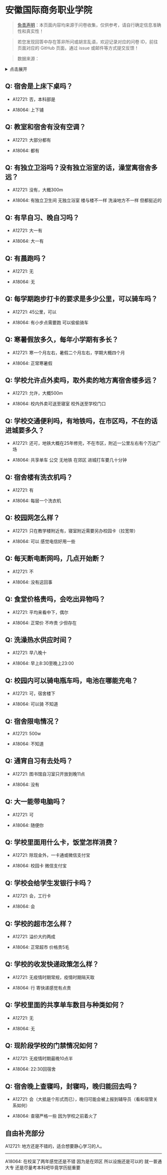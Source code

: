 # 安徽国际商务职业学院

> [免责声明](https://colleges.chat/#_3)：本页面内容均来源于问卷收集，仅供参考，请自行确定信息准确性和真实性！

> 若您发现回答中存在答非所问或胡言乱语，欢迎记录对应的问卷 ID，前往页面对应的 GitHub 页面，通过 issue 或邮件等方式提交反馈！

> 数据来源：

<details><summary>点击展开</summary>
<ul>
<li>A12721: 1622106562@qq.com (2022 年 06 月)</li>
<li>A18064: 匿名 (2023 年 06 月)</li>
</ul>
</details>

## Q: 宿舍是上床下桌吗？

- A12721: 否，本科部是

- A18064: 上下铺

## Q: 教室和宿舍有没有空调？

- A12721: 大部分都有

- A18064: 都有

## Q: 有独立卫浴吗？没有独立浴室的话，澡堂离宿舍多远？

- A12721: 没有，大概300m

- A18064: 有独立卫生间 无独立浴室  楼与楼不一样 洗澡地方不一样  但都挺近的

## Q: 有早自习、晚自习吗？

- A12721: 大一有

- A18064: 大一有

## Q: 有晨跑吗？

- A12721: 无

- A18064: 无

## Q: 每学期跑步打卡的要求是多少公里，可以骑车吗？

- A12721: 45公里，可以

- A18064: 有小步点需要跑  可以偷偷骑车

## Q: 寒暑假放多久，每年小学期有多长？

- A12721: 寒一个月左右，暑假二个月左右，学期大概四个月

- A18064: 正常寒暑假

## Q: 学校允许点外卖吗，取外卖的地方离宿舍楼多远？

- A12721: 允许，大概500m

- A18064: 校内外卖可送至寝室 校外送至学校门口

## Q: 学校交通便利吗，有地铁吗，在市区吗，不在的话进城要多久？

- A12721: 还可，地铁大概在25年修完，不在市区，附近一公里左右有个万达广场

- A18064: 共享单车 公交 无地铁 在郊区 进城打车要几十分钟

## Q: 宿舍楼有洗衣机吗？

- A12721: 有

- A18064: 每层一个洗衣机

## Q: 校园网怎么样？

- A12721: 只在教学楼附近有，寝室附近需要另办校园卡（拉宽带）

- A18064: 可以 感觉电信好用一些

## Q: 每天断电断网吗，几点开始断？

- A12721: 不

- A18064: 没有这回事

## Q: 食堂价格贵吗，会吃出异物吗？

- A12721: 平均来看中下，偶尔

- A18064: 正常价 不咋贵  少但存在

## Q: 洗澡热水供应时间？

- A12721: 早八晚十

- A18064: 早上8:30至晚上23:00

## Q: 校园内可以骑电瓶车吗，电池在哪能充电？

- A12721: 可，宿舍楼下

- A18064: 可以骑 不知道

## Q: 宿舍限电情况？

- A12721: 500w

- A18064: 不知道

## Q: 通宵自习有去处吗？

- A12721: 图书馆自习室只开放到晚11点

- A18064: 没有

## Q: 大一能带电脑吗？

- A12721: 可

- A18064: 随便你

## Q: 学校里面用什么卡，饭堂怎样消费？

- A12721: 除现金外，一卡通或微信支付宝

- A18064: 校园卡 微信支付宝

## Q: 学校会给学生发银行卡吗？

- A12721: 会，工行卡

- A18064: 会

## Q: 学校的超市怎么样？

- A12721: 溢价大约两成

- A18064: 正常超市 价格贵5毛

## Q: 学校的收发快递政策怎么样？

- A12721: 无疫情时期常规，疫情时期隔天取

- A18064: 行 寄快递感觉有点贵

## Q: 学校里面的共享单车数目与种类如何？

- A12721: 无

- A18064: 无

## Q: 现阶段学校的门禁情况如何？

- A12721: 无疫情时期最晚10点半

- A18064: 22:30回宿舍

## Q: 宿舍晚上查寝吗，封寝吗，晚归能回去吗？

- A12721: 会（大抵是个形式而已），晚归可能会被上报到辅导员（看和宿管关系如何）

- A18064: 查寝严格一些 因为学校之前着火了

## 自由补充部分

A12721: 地方还是不错的，适合想要静心学习的人。

***

A18064: 在校呆了两年感觉还是不错 因为是在郊区 所以设施还是可以的 就一普通大专 还是尽量考本科吧毕竟学历挺重要
